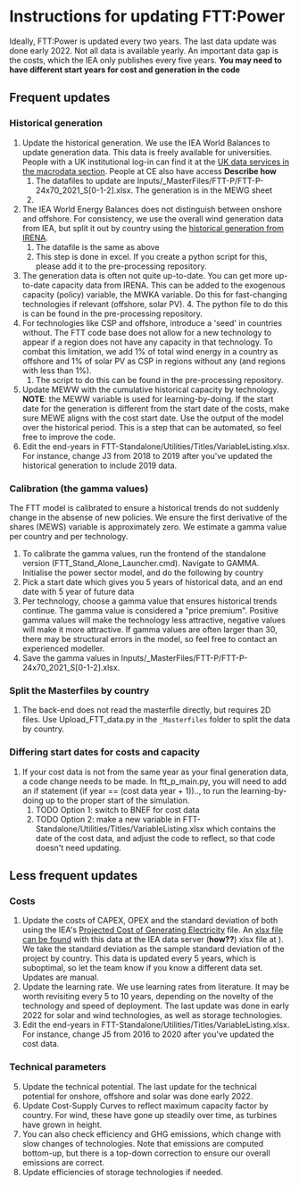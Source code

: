# Instructions for updating FTT:Power
Ideally, FTT:Power is updated every two years. The last data update was done early 2022. Not all data is available yearly. An important data gap is the costs, which the IEA only publishes every five years. **You may need to have different start years for cost and generation in the code**

## Frequent updates
### Historical generation
1. Update the historical generation. We use the IEA World Balances to update generation data. This data is freely available for universities. People with a UK institutional log-in can find it at the [UK data services in the macrodata section](https://stats2.digitalresources.jisc.ac.uk/index.aspx?r=721229&DataSetCode=IEA_CO2_AB). People at CE also have access **Describe how**
    1. The datafiles to update are Inputs/_MasterFiles/FTT-P/FTT-P-24x70_2021_S[0-1-2].xlsx. The generation is in the MEWG sheet
    2. 
2. The IEA World Energy Balances does not distinguish between onshore and offshore. For consistency, we use the overall wind generation data from IEA, but split it out by country using the [historical generation from IRENA](https://www.irena.org/publications/2022/Apr/Renewable-Capacity-Statistics-2022).
    1. The datafile is the same as above
    2. This step is done in excel. If you create a python script for this, please add it to the pre-processing repository.  
3. The generation data is often not quite up-to-date. You can get more up-to-date capacity data from IRENA. This can be added to the exogenous capacity (policy) variable, the MWKA variable. Do this for fast-changing technologies if relevant (offshore, solar PV). 
    4. The python file to do this is can be found in the pre-processing repository. 
5. For technologies like CSP and offshore, introduce a 'seed' in countries without. The FTT code base does not allow for a new technology to appear if a region does not have any capacity in that technology. To combat this limitation, we add 1% of total wind energy in a country as offshore and 1% of solar PV as CSP in regions without any (and regions with less than 1%).
    1. The script to do this can be found in the pre-processing repository. 
7. Update MEWW with the cumulative historical capacity by technology. **NOTE**: the MEWW variable is used for learning-by-doing. If the start date for the generation is different from the start date of the costs, make sure MEWE aligns with the cost start date. Use the output of the model over the historical period. This is a step that can be automated, so feel free to improve the code.
8. Edit the end-years in FTT-Standalone/Utilities/Titles/VariableListing.xlsx. For instance, change J3 from 2018 to 2019 after you've updated the historical generation to include 2019 data. 

### Calibration (the gamma values)
The FTT model is calibrated to ensure a historical trends do not suddenly change in the absense of new policies. We ensure the first derivative of the shares (MEWS) variable is approximately zero. We estimate a gamma value per country and per technology. 
1. To calibrate the gamma values, run the frontend of the standalone version (FTT_Stand_Alone_Launcher.cmd). Navigate to GAMMA. Initialise the power sector model, and do the following by country
2. Pick a start date which gives you 5 years of historical data, and an end date with 5 year of future data
4. Per technology, choose a gamma value that ensures historical trends continue. The gamma value is considered a "price premium". Positive gamma values will make the technology less attractive, negative values will make it more attractive. If gamma values are often larger than 30, there may be structural errors in the model, so feel free to contact an experienced modeller. 
5. Save the gamma values in Inputs/_MasterFiles/FTT-P/FTT-P-24x70_2021_S[0-1-2].xlsx.

### Split the Masterfiles by country
1. The back-end does not read the masterfile directly, but requires 2D files. Use Upload_FTT_data.py in the ``_Masterfiles`` folder to split the data by country.

### Differing start dates for costs and capacity
1. If your cost data is not from the same year as your final generation data, a code change needs to be made. In ftt_p_main.py, you will need to add an if statement (if year == (cost data year + 1)).., to run the learning-by-doing up to the proper start of the simulation. 
    1. TODO Option 1: switch to BNEF for cost data
    2. TODO Option 2: make a new variable in FTT-Standalone/Utilities/Titles/VariableListing.xlsx which contains the date of the cost data, and adjust the code to reflect, so that code doesn't need updating.

## Less frequent updates
### Costs
1. Update the costs of CAPEX, OPEX and the  standard deviation of both using the IEA's [Projected Cost of Generating Electricity](https://www.iea.org/reports/projected-costs-of-generating-electricity-2020) file. An [xlsx file can be found](https://iea.blob.core.windows.net/assets/2df33f6b-eba0-4639-926a-bc1c3d3e3268/IEA-NEAProjectedCostsofGeneratingElectricity2020-Datafile.xlsx) with this data at the IEA data server (**how??**) xlsx file at ). We take the standard deviation as the sample standard deviation of the project by country. This data is updated every 5 years, which is suboptimal, so let the team know if you know a different data set. Updates are manual.
3. Update the learning rate. We use learning rates from literature. It may be worth revisiting every 5 to 10 years, depending on the novelty of the technology and speed of deployment. The last update was done in early 2022 for solar and wind technologies, as well as storage technologies.
4. Edit the end-years in FTT-Standalone/Utilities/Titles/VariableListing.xlsx. For instance, change J5 from 2016 to 2020 after you've updated the cost data. 

### Technical parameters
5. Update the technical potential. The last update for the technical potential for onshore, offshore and solar was done early 2022. 
6. Update Cost-Supply Curves to reflect maximum capacity factor by country. For wind, these have gone up steadily over time, as turbines have grown in height.
7. You can also check efficiency and GHG emissions, which change with slow changes of technologies.  Note that emissions are computed bottom-up, but there is a top-down correction to ensure our overall emissions are correct.
8. Update efficiencies of storage technologies if needed.
